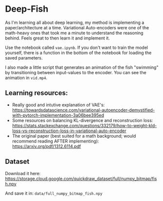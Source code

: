 # Deep-Fish

As I'm learning all about deep learning, my method is implementing a paper/architecture at a time. Variational Auto-encoders were one of the math-heavy ones that took me a minute to understand the reasoning behind. Feels great to then learn it and implement it.

Use the notebook called `vae.ipynb`. If you don't want to train the model yourself, there is a function in the bottom of the notebook for loading the saved parameters.

I also made a little script that generates an animation of the fish "swimming" by transitioning between input-values to the encoder. You can see the animation in `vid.mp4`.

## Learning resources:

- Really good and intutive explanation of VAE's: https://towardsdatascience.com/variational-autoencoder-demystified-with-pytorch-implementation-3a06bee395ed
- Some resources on balancing KL-divergence and reconstruction loss: https://stats.stackexchange.com/questions/332179/how-to-weight-kld-loss-vs-reconstruction-loss-in-variational-auto-encoder
- The original paper (best suited for a math background; would recommend reading AFTER implementing): https://arxiv.org/pdf/1312.6114.pdf

## Dataset

Download it here: https://storage.cloud.google.com/quickdraw_dataset/full/numpy_bitmap/fish.npy

And save it in: `data/full_numpy_bitmap_fish.npy`

